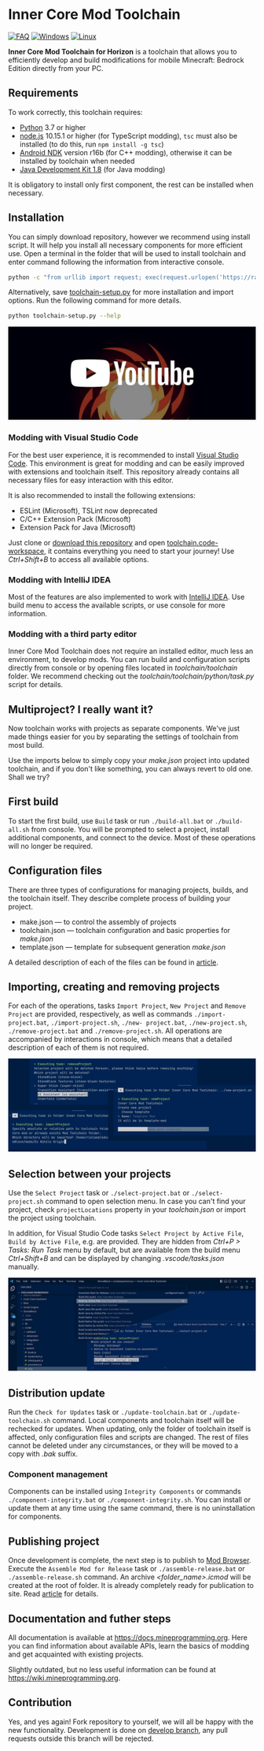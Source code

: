 # Inner Core Mod Toolchain

[![FAQ](https://img.shields.io/badge/figure_out-FAQ-888888?style=for-the-badge)](FAQ.md)
[![Windows](https://img.shields.io/badge/windows-compatible-blue?style=for-the-badge&logo=windows&logoColor=white)](README.md)
[![Linux](https://img.shields.io/badge/linux-compatible-yellowgreen?style=for-the-badge&logo=linux&logoColor=white)](README.md)

**Inner Core Mod Toolchain for Horizon** is a toolchain that allows you to efficiently develop and build modifications for mobile Minecraft: Bedrock Edition directly from your PC.

## Requirements

To work correctly, this toolchain requires:

- [Python](https://www.python.org/) 3.7 or higher
- [node.js](https://nodejs.org/en/) 10.15.1 or higher (for TypeScript modding), `tsc` must also be installed (to do this, run `npm install -g tsc`)
- [Android NDK](https://github.com/android/ndk/wiki/Unsupported-Downloads#r16b) version r16b (for C++ modding), otherwise it can be installed by toolchain when needed
- [Java Development Kit 1.8](https://adoptium.net/temurin/releases/?version=8) (for Java modding)

It is obligatory to install only first component, the rest can be installed when necessary.

## Installation

You can simply download repository, however we recommend using install script. It will help you install all necessary components for more efficient use. Open a terminal in the folder that will be used to install toolchain and enter command following the information from interactive console.

```sh
python -c "from urllib import request; exec(request.urlopen('https://raw.githubusercontent.com/zheka2304/innercore-mod-toolchain/master/toolchain-setup.py').read().decode('utf-8'))"
```

Alternatively, save [toolchain-setup.py](https://raw.githubusercontent.com/zheka2304/innercore-mod-toolchain/master/toolchain-setup.py) for more installation and import options. Run the following command for more details.

```sh
python toolchain-setup.py --help
```

[![Inner Core/Horizon Mods Development | Setting up the Environment](.github/environment.jpg)](https://www.youtube.com/watch?v=ofwKkRYh97k)

### Modding with Visual Studio Code

For the best user experience, it is recommended to install [Visual Studio Code](https://code.visualstudio.com/download). This environment is great for modding and can be easily improved with extensions and toolchain itself. This repository already contains all necessary files for easy interaction with this editor.

It is also recommended to install the following extensions:

- ESLint (Microsoft), TSLint now deprecated
- C/C++ Extension Pack (Microsoft)
- Extension Pack for Java (Microsoft)

Just clone or [download this repository](https://github.com/zheka2304/innercore-mod-toolchain/archive/refs/heads/master.zip) and open [toolchain.code-workspace](toolchain.code-workspace), it contains everything you need to start your journey! Use *Ctrl+Shift+B* to access all available options.

### Modding with IntelliJ IDEA

Most of the features are also implemented to work with [IntelliJ IDEA](https://www.jetbrains.com/idea/download/). Use build menu to access the available scripts, or use console for more information.

### Modding with a third party editor

Inner Core Mod Toolchain does not require an installed editor, much less an environment, to develop mods. You can run build and configuration scripts directly from console or by opening files located in *toolchain/toolchain* folder. We recommend checking out the *toolchain/toolchain/python/task.py* script for details.

## Multiproject? I really want it?

Now toolchain works with projects as separate components. We've just made things easier for you by separating the settings of toolchain from most build.

Use the imports below to simply copy your *make.json* project into updated toolchain, and if you don't like something, you can always revert to old one. Shall we try?

## First build

To start the first build, use `Build` task or run `./build-all.bat` or `./build-all.sh` from console. You will be prompted to select a project, install additional components, and connect to the device. Most of these operations will no longer be required.

## Configuration files

There are three types of configurations for managing projects, builds, and the toolchain itself. They describe complete process of building your project.

- make.json — to control the assembly of projects
- toolchain.json — toolchain configuration and basic properties for *make.json*
- template.json — template for subsequent generation *make.json*

A detailed description of each of the files can be found in [article](CONFIG.md).

## Importing, creating and removing projects

For each of the operations, tasks `Import Project`, `New Project` and `Remove Project` are provided, respectively, as well as commands `./import-project.bat`, `./import-project.sh`, `./new- project.bat`, `./new-project.sh`, `./remove-project.bat` and `./remove-project.sh`. All operations are accompanied by interactions in console, which means that a detailed description of each of them is not required.

![Project management with Visual Studio Code](.github/project-management.jpg)

## Selection between your projects

Use the `Select Project` task or `./select-project.bat` or `./select-project.sh` command to open selection menu. In case you can't find your project, check `projectLocations` property in your *toolchain.json* or import the project using toolchain.

In addition, for Visual Studio Code tasks `Select Project by Active File`, `Build by Active File`, e.g. are provided. They are hidden from *Ctrl+P > Tasks: Run Task* menu by default, but are available from the build menu *Ctrl+Shift+B* and can be displayed by changing *.vscode/tasks.json* manually.

![Project selection with Visual Studio Code](.github/project-selection.jpg)

## Distribution update

Run the `Check for Updates` task or `./update-toolchain.bat` or `./update-toolchain.sh` command. Local components and toolchain itself will be rechecked for updates. When updating, only the folder of toolchain itself is affected, only configuration files and scripts are changed. The rest of files cannot be deleted under any circumstances, or they will be moved to a copy with *.bak* suffix.

### Component management

Components can be installed using `Integrity Components` or commands `./component-integrity.bat` or `./component-integrity.sh`. You can install or update them at any time using the same command, there is no uninstallation for components.

## Publishing project

Once development is complete, the next step is to publish to [Mod Browser](https://icmods.mineprogramming.org/). Execute the `Assemble Mod for Release` task or `./assemble-release.bat` or `./assemble-release.sh` command. An archive *<folder_name>.icmod* will be created at the root of folder. It is already completely ready for publication to site. Read [article](https://github.com/zheka2304/InnerCore/blob/master/developer-guide-en.md) for details.

## Documentation and futher steps

All documentation is available at <https://docs.mineprogramming.org>. Here you can find information about available APIs, learn the basics of modding and get acquainted with existing projects.

Slightly outdated, but no less useful information can be found at <https://wiki.mineprogramming.org>.

## Contribution

Yes, and yes again! Fork repository to yourself, we will all be happy with the new functionality. Development is done on [develop branch](https://github.com/zheka2304/innercore-mod-toolchain/tree/develop), any pull requests outside this branch will be rejected.
